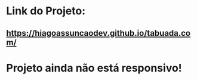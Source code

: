 # Link do Projeto:
## https://hiagoassuncaodev.github.io/tabuada.com/
# Projeto ainda não está responsivo!

